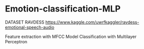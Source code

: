# Emotion-classification-MLP

DATASET RAVDESS https://www.kaggle.com/uwrfkaggler/ravdess-emotional-speech-audio

Feature extraction with MFCC
Model Classification with Multilayer Perceptron
